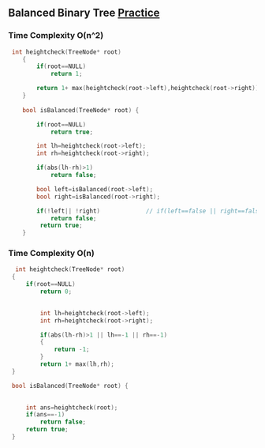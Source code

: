 <h2>Balanced Binary Tree <a href="https://leetcode.com/problems/balanced-binary-tree/description/"> Practice</a></h2>



### Time Complexity O(n^2)


```cpp
 int heightcheck(TreeNode* root)
    {
        if(root==NULL)
            return 1;

        return 1+ max(heightcheck(root->left),heightcheck(root->right));  
    }
   
    bool isBalanced(TreeNode* root) {

        if(root==NULL)
            return true;

        int lh=heightcheck(root->left);
        int rh=heightcheck(root->right);

        if(abs(lh-rh)>1)
            return false;

        bool left=isBalanced(root->left);
        bool right=isBalanced(root->right);

        if(!left|| !right)             // if(left==false || right==false)
            return false;
         return true;            
    }
  ```
  
    
    
### Time Complexity O(n)
   
   ```cpp
     int heightcheck(TreeNode* root)
    {
        if(root==NULL)
            return 0;

        
            int lh=heightcheck(root->left);
            int rh=heightcheck(root->right);

            if(abs(lh-rh)>1 || lh==-1 || rh==-1)
            {
                return -1;
            }
            return 1+ max(lh,rh);
    }
   
    bool isBalanced(TreeNode* root) {

    
        int ans=heightcheck(root);
        if(ans==-1)
            return false;
        return true;          
    }
    

